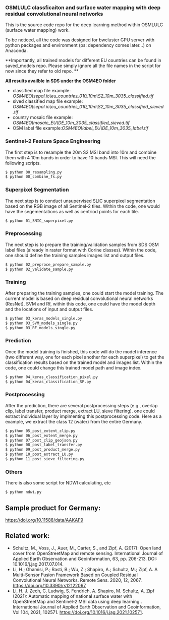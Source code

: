 ### OSMLULC classficaiton and surface water mapping with deep residual convolutional neural networks

This is the source code repo for the deep learning method within OSMLULC (surface water mapping) work.

To be noticed, all the code was designed for bwcluster GPU server with python packages and environment (ps: dependency comes later...) on Anaconda. 

**Importantly, all trained models for different EU countries can be found in saved_models repo. Please simply ignore all the file names in the script for now since they refer to old repo. **

**All results availble in SDS under the OSM4EO folder**

- classified map file example: *OSM4EO\sepal.io\eu_countries_010_10m\S2_10m_3035_classified.tif*
- sived classified map file example: *OSM4EO\sepal.io\eu_countries_010_10m\S2_10m_3035_classified_sieved.tif*
- country mosaic file example: *OSM4EO\mosaic_EU\DE_10m_3035_classified_sieved.tif*
- OSM label file example:*OSM4EO\label_EU\DE_10m_3035_label.tif*


### Sentinel-2 Feature Space Engineering
 
The first step is to resample the 20m S2 MSI band into 10m and combine them with 4 10m bands in order to have 10 bands MSI. This will need the following scripts.

```bash
$ python 00_resampling.py
$ python 00_combine_fs.py
```

### Superpixel Segmentation 
 
The next step is to conduct unsupervised SLIC superpixel segmentation based on the RGB image of all Sentinel-2 tiles. Within the code, one would have the segementations as well as centriod points for each tile.

```bash
$ python 01_SNIC_superpixel.py
```

### Preprocessing
 
The next step is to prepare the training/validation samples from SDS OSM label files (already in raster format with Corine classes). Within the code, one should define the training samples images list and output files.

```bash
$ python 02_preproce_prepare_sample.py
$ python 02_validate_sample.py
```

### Training

After preparing the training samples, one could start the model training. The current model is based on deep residual convolutional neural networks (ResNet), SVM and Rf, within this code, one could have the model depth and the locations of input and output files.

```bash
$ python 03_keras_models_single.py
$ python 03_SVM_models_single.py
$ python 03_RF_models_single.py
```

### Prediction 

Once the model training is finished, this code will do the model inference (two different way, one for each pixel another for each superpixel) to get the classification results based on the trained model and images list. Within the code, one could change this trained model path and image index.

```bash
$ python 04_keras_classification_pixel.py
$ python 04_keras_classification_SP.py

```

### Postprocessing

After the prediction, there are several postprocessing steps (e.g., overlap clip, label transfer, product merge, extract LU, sieve filtering). one could extract individual layer by implmenting this postprocessing code. Here as a example, we extract the class 12 (water) from the entire Germany.

```bash
$ python 05_post_extent_clip.py
$ python 06_post_extent_merge.py
$ python 07_post_clip_geojson.py
$ python 08_post_label_transfer.py
$ python 09_post_product_merge.py
$ python 10_post_extract_LU.py
$ python 11_post_sieve_filtering.py

```

### Others

There is also some script for NDWI calculating, etc

```bash
$ python ndwi.py
```


## Sample product for Germany:

https://doi.org/10.11588/data/AAKAF9



## Related work:
* Schultz, M., Voss, J., Auer, M., Carter, S., and Zipf, A. (2017): Open land cover from OpenStreetMap and remote sensing. International Journal of Applied Earth Observation and Geoinformation, 63, pp. 206-213. DOI: 10.1016/j.jag.2017.07.014.
* Li, H.; Ghamisi, P.; Rasti, B.; Wu, Z.; Shapiro, A.; Schultz, M.; Zipf, A. A Multi-Sensor Fusion Framework Based on Coupled Residual Convolutional Neural Networks. Remote Sens. 2020, 12, 2067. https://doi.org/10.3390/rs12122067
* Li, H. J. Zech, C. Ludwig, S. Fendrich, A. Shapiro, M. Schultz, A. Zipf (2021): Automatic mapping of national surface water with OpenStreetMap and Sentinel-2 MSI data using deep learning.. International Journal of Applied Earth Observation and Geoinformation, Vol 104, 2021, 102571.
https://doi.org/10.1016/j.jag.2021.102571.
